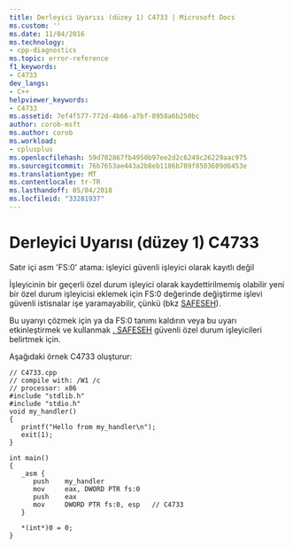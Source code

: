 ```yaml
---
title: Derleyici Uyarısı (düzey 1) C4733 | Microsoft Docs
ms.custom: ''
ms.date: 11/04/2016
ms.technology:
- cpp-diagnostics
ms.topic: error-reference
f1_keywords:
- C4733
dev_langs:
- C++
helpviewer_keywords:
- C4733
ms.assetid: 7ef4f577-772d-4b66-a7bf-8958a6b250bc
author: corob-msft
ms.author: corob
ms.workload:
- cplusplus
ms.openlocfilehash: 59d702867fb4950b97ee2d2c6249c26229aac975
ms.sourcegitcommit: 76b7653ae443a2b8eb1186b789f8503609d6453e
ms.translationtype: MT
ms.contentlocale: tr-TR
ms.lasthandoff: 05/04/2018
ms.locfileid: "33281937"
---
```

# <a name="compiler-warning-level-1-c4733"></a>Derleyici Uyarısı (düzey 1) C4733
Satır içi asm 'FS:0' atama: işleyici güvenli işleyici olarak kayıtlı değil  
  
 İşleyicinin bir geçerli özel durum işleyici olarak kaydettirilmemiş olabilir yeni bir özel durum işleyicisi eklemek için FS:0 değerinde değiştirme işlevi güvenli istisnalar işe yaramayabilir, çünkü (bkz [SAFESEH](../../build/reference/safeseh-image-has-safe-exception-handlers.md)).  
  
 Bu uyarıyı çözmek için ya da FS:0 tanımı kaldırın veya bu uyarı etkinleştirmek ve kullanmak [. SAFESEH](../../assembler/masm/dot-safeseh.md) güvenli özel durum işleyicileri belirtmek için.  
  
 Aşağıdaki örnek C4733 oluşturur:  
  
```  
// C4733.cpp  
// compile with: /W1 /c  
// processor: x86  
#include "stdlib.h"  
#include "stdio.h"  
void my_handler()  
{  
   printf("Hello from my_handler\n");  
   exit(1);  
}  
  
int main()  
{  
   _asm {  
      push    my_handler  
      mov     eax, DWORD PTR fs:0  
      push    eax  
      mov     DWORD PTR fs:0, esp   // C4733  
   }  
  
   *(int*)0 = 0;  
}  
```